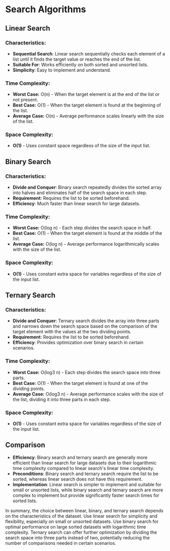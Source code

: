 # Search Algorithms

## Linear Search

### Characteristics:
- **Sequential Search**: Linear search sequentially checks each element of a list until it finds the target value or reaches the end of the list.
- **Suitable For**: Works efficiently on both sorted and unsorted lists.
- **Simplicity**: Easy to implement and understand.

### Time Complexity:
- **Worst Case:** O(n) - When the target element is at the end of the list or not present.
- **Best Case:** O(1) - When the target element is found at the beginning of the list.
- **Average Case:** O(n) - Average performance scales linearly with the size of the list.

### Space Complexity:
- **O(1)** - Uses constant space regardless of the size of the input list.

## Binary Search

### Characteristics:
- **Divide and Conquer**: Binary search repeatedly divides the sorted array into halves and eliminates half of the search space in each step.
- **Requirement**: Requires the list to be sorted beforehand.
- **Efficiency**: Much faster than linear search for large datasets.

### Time Complexity:
- **Worst Case:** O(log n) - Each step divides the search space in half.
- **Best Case:** O(1) - When the target element is found at the middle of the list.
- **Average Case:** O(log n) - Average performance logarithmically scales with the size of the list.

### Space Complexity:
- **O(1)** - Uses constant extra space for variables regardless of the size of the input list.

## Ternary Search

### Characteristics:
- **Divide and Conquer**: Ternary search divides the array into three parts and narrows down the search space based on the comparison of the target element with the values at the two dividing points.
- **Requirement**: Requires the list to be sorted beforehand.
- **Efficiency**: Provides optimization over binary search in certain scenarios.

### Time Complexity:
- **Worst Case:** O(log3 n) - Each step divides the search space into three parts.
- **Best Case:** O(1) - When the target element is found at one of the dividing points.
- **Average Case:** O(log3 n) - Average performance scales with the size of the list, dividing it into three parts in each step.

### Space Complexity:
- **O(1)** - Uses constant extra space for variables regardless of the size of the input list.

## Comparison

- **Efficiency**: Binary search and ternary search are generally more efficient than linear search for large datasets due to their logarithmic time complexity compared to linear search's linear time complexity.
- **Preconditions**: Binary search and ternary search require the list to be sorted, whereas linear search does not have this requirement.
- **Implementation**: Linear search is simpler to implement and suitable for small or unsorted lists, while binary search and ternary search are more complex to implement but provide significantly faster search times for sorted lists.

In summary, the choice between linear, binary, and ternary search depends on the characteristics of the dataset. Use linear search for simplicity and flexibility, especially on small or unsorted datasets. Use binary search for optimal performance on large sorted datasets with logarithmic time complexity. Ternary search can offer further optimization by dividing the search space into three parts instead of two, potentially reducing the number of comparisons needed in certain scenarios.